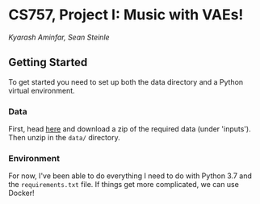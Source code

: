 # CS757, Project I: Music with VAEs!
*Kyarash Aminfar, Sean Steinle*

## Getting Started

To get started you need to set up both the data directory and a Python virtual environment.

### Data

First, head [here](https://www.kaggle.com/code/basu369victor/generate-music-with-variational-autoencoder/notebook) and download a zip of the required data (under 'inputs'). Then unzip in the `data/` directory.

### Environment

For now, I've been able to do everything I need to do with Python 3.7 and the `requirements.txt` file. If things get more complicated, we can use Docker!
